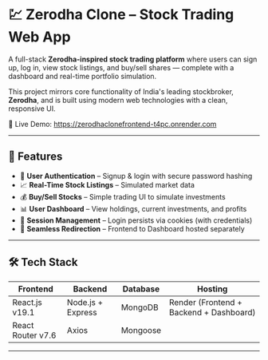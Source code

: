 # 💹 Zerodha Clone – Stock Trading Web App

A full-stack **Zerodha-inspired stock trading platform** where users can sign up, log in, view stock listings, and buy/sell shares — complete with a dashboard and real-time portfolio simulation.

This project mirrors core functionality of India's leading stockbroker, **Zerodha**, and is built using modern web technologies with a clean, responsive UI.

🔗 Live Demo: https://zerodhaclonefrontend-t4pc.onrender.com

---

## 🚀 Features

- 🧾 **User Authentication** – Signup & login with secure password hashing
- 📈 **Real-Time Stock Listings** – Simulated market data
- 💰 **Buy/Sell Stocks** – Simple trading UI to simulate investments
- 📊 **User Dashboard** – View holdings, current investments, and profits
- 🔐 **Session Management** – Login persists via cookies (with credentials)
- 🔄 **Seamless Redirection** – Frontend to Dashboard hosted separately

---

## 🛠️ Tech Stack

| Frontend       | Backend         | Database | Hosting       |
|----------------|------------------|----------|----------------|
| React.js v19.1 | Node.js + Express | MongoDB  | Render (Frontend + Backend + Dashboard) |
| React Router v7.6 | Axios           | Mongoose |                |

---
